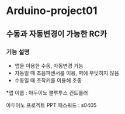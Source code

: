 # Arduino-project01
## 수동과 자동변경이 가능한 RC카
### 기능 설명
- 앱을 이용한 수동, 자동변경 가능
- 자동일 때 초음파센서를 이용, 벽에 부딪히지 않음
- 수동일 때 조작키를 이용해 조종

*앱 이름 : 아두이노 블루투스 컨트롤러

아두이노 프로젝트 PPT 패스워드 : s0405

